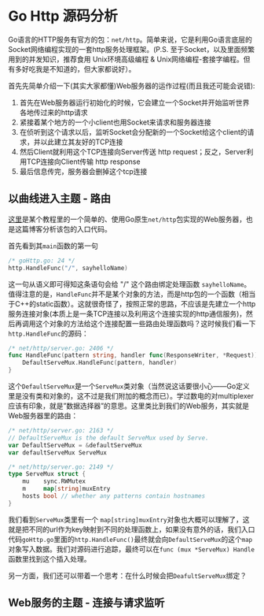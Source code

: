 # Go Http 源码分析

Go语言的HTTP服务有官方的包：```net/http```。简单来说，它是利用Go语言底层的Socket网络编程实现的一套http服务处理框架。(P.S. 至于Socket，以及里面频繁用到的并发知识，推荐食用 Unix环境高级编程 & Unix网络编程-套接字编程。但有多好吃我是不知道的，但大家都说好）。

首先先简单介绍一下(其实大家都懂)Web服务器的运作过程(而且我还可能会说错): 

1. 首先在Web服务器运行初始化的时候，它会建立一个Socket并开始监听世界各地传过来的http请求
2. 紧接着某个地方的一个小client也用Socket来请求和服务器连接
3. 在侦听到这个请求以后，监听Socket会分配新的一个Socket给这个client的请求，并以此建立其友好的TCP连接
4. 然后Client就利用这个TCP连接向Server传送 http request；反之，Server利用TCP连接向Client传输 http response
5. 最后信息传完，服务器会删掉这个tcp连接


## 以曲线进入主题 - 路由

[这里](goHttp.go)是某个教程里的一个简单的、使用Go原生```net/http```包实现的Web服务器，也是这篇博客分析该包的入口代码。


首先看到其```main```函数的第一句
```Go
/* goHttp.go: 24 */
http.HandleFunc("/", sayhelloName) 
```
这一句从语义即可得知这条语句会给 "/" 这个路由绑定处理函数 ```sayhelloName```。值得注意的是，```HandleFunc```并不是某个对象的方法，而是http包的一个函数（相当于C++的static函数）。这就很奇怪了，按照正常的思路，不应该是先建立一个http服务连接对象(本质上是一条TCP连接以及利用这个连接实现的http通信服务)，然后再调用这个对象的方法给这个连接配置一些路由处理函数吗？这时候我们看一下 ```http.HandleFunc```的源码：

```Go
/* net/http/server.go: 2406 */
func HandleFunc(pattern string, handler func(ResponseWriter, *Request)) {
	DefaultServeMux.HandleFunc(pattern, handler)
}
```
这个```DefaultServeMux```是一个```ServeMux```类对象（当然说这话要很小心——Go定义里是没有类和对象的，这不过是我们附加的概念而已）。学过数电的对multiplexer应该有印象，就是”数据选择器”的意思。这里类比到我们的Web服务，其实就是Web服务器里的路由：

```Go
/* net/http/server.go: 2163 */
// DefaultServeMux is the default ServeMux used by Serve.
var DefaultServeMux = &defaultServeMux
var defaultServeMux ServeMux
```

```Go
/* net/http/server.go: 2149 */
type ServeMux struct {
	mu    sync.RWMutex
	m     map[string]muxEntry
	hosts bool // whether any patterns contain hostnames
}

```

我们看到```ServeMux```类里有一个 ```map[string]muxEntry```对象也大概可以理解了，这就是把不同的url作为key映射到不同的处理函数上，如果没有意外的话，我们入口代码```goHttp.go```里面的```http.HandleFunc()```最终就会向```DefaultServeMux```的这个```map```对象写入数据。我们对源码进行追踪，最终可以在```func (mux *ServeMux) Handle```函数里找到这个插入处理。


另一方面，我们还可以带着一个思考：在什么时候会把```DeafultServeMux```绑定？

## Web服务的主题 - 连接与请求监听